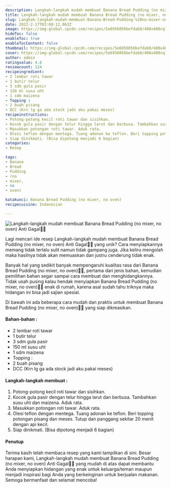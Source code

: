 ```yaml
---
description: Langkah-langkah mudah membuat Banana Bread Pudding (no mixer, no oven) Anti Gagal"
title: Langkah-langkah mudah membuat Banana Bread Pudding (no mixer, no oven) Anti Gagal
slug: Langkah-langkah-mudah-membuat-Banana-Bread-Pudding-%28no-mixer-no-oven%29-Anti-Gagal
date: 2022-2-17T03:09:12.063Z
image: https://img-global.cpcdn.com/recipes/5e6956056befdab0/400x400cq70/photo.jpg
hideToc: false
enableToc: true
enableTocContent: false
thumbnail: https://img-global.cpcdn.com/recipes/5e6956056befdab0/400x400cq70/photo.jpg
cover: https://img-global.cpcdn.com/recipes/5e6956056befdab0/400x400cq70/photo.jpg
author: admin
ratingvalue: 4.8
reviewcount: 124
recipeingredient:
- 2 lembar roti tawar
- 1 butir telur
- 3 sdm gula pasir
- 150 ml susu uht
- 1 sdm maizena
- Topping :
- 2 buah pisang
- DCC (Krn lg ga ada stock jadi aku pakai meses)
recipeinstructions:
- Potong-potong kecil roti tawar dan sisihkan.
- Kocok gula pasir dengan telur hingga larut dan berbusa. Tambahkan susu uht dan maizena. Aduk rata.
- Masukkan potongan roti tawar. Aduk rata.
- Olesi teflon dengan mentega. Tuang adonan ke teflon. Beri topping potongan pisang dan meses. Tutup dan panggang sekitar 20 menit dengan api kecil.
- Siap dinikmati. (Bisa dipotong menjadi 6 bagian)
categories:
- Resep

tags:
- Banana
- Bread
- Pudding
- (no
- mixer,
- no
- oven)

katakunci: Banana Bread Pudding (no mixer, no oven)
recipecuisine: Indonesian

---
```


![Langkah-langkah mudah membuat Banana Bread Pudding (no mixer, no oven) Anti Gagal👩‍🍳](https://img-global.cpcdn.com/recipes/5e6956056befdab0/400x400cq70/photo.jpg)

Lagi mencari ide resep Langkah-langkah mudah membuat Banana Bread Pudding (no mixer, no oven) Anti Gagal👩‍🍳 yang unik? Cara menyiapkannya memang tidak terlalu sulit namun tidak gampang juga. Jika keliru mengolah maka hasilnya tidak akan memuaskan dan justru cenderung tidak enak.

Banyak hal yang sedikit banyak mempengaruhi kualitas rasa dari Banana Bread Pudding (no mixer, no oven)👩‍🍳, pertama dari jenis bahan, kemudian pemilihan bahan segar sampai cara membuat dan menghidangkannya. Tidak usah pusing kalau hendak menyiapkan Banana Bread Pudding (no mixer, no oven)👩‍🍳 enak di rumah, karena asal sudah tahu triknya maka hidangan ini bisa jadi sajian spesial.

Di bawah ini ada beberapa cara mudah dan praktis untuk membuat Banana Bread Pudding (no mixer, no oven)👩‍🍳 yang siap dikreasikan.

<!--inarticleads1-->

#### Bahan-bahan :

- 2 lembar roti tawar
- 1 butir telur
- 3 sdm gula pasir
- 150 ml susu uht
- 1 sdm maizena
- Topping :
- 2 buah pisang
- DCC (Krn lg ga ada stock jadi aku pakai meses)

<!--inarticleads2-->

#### Langkah-langkah membuat :

1. Potong-potong kecil roti tawar dan sisihkan.
1. Kocok gula pasir dengan telur hingga larut dan berbusa. Tambahkan susu uht dan maizena. Aduk rata.
1. Masukkan potongan roti tawar. Aduk rata.
1. Olesi teflon dengan mentega. Tuang adonan ke teflon. Beri topping potongan pisang dan meses. Tutup dan panggang sekitar 20 menit dengan api kecil.
1. Siap dinikmati. (Bisa dipotong menjadi 6 bagian)

#### Penutup

Terima kasih telah membaca resep yang kami tampilkan di sini. Besar harapan kami, Langkah-langkah mudah membuat Banana Bread Pudding (no mixer, no oven) Anti Gagal👩‍🍳 yang mudah di atas dapat membantu Anda menyiapkan hidangan yang enak untuk keluarga/teman maupun menjadi inspirasi bagi Anda yang berkeinginan untuk berjualan makanan. Semoga bermanfaat dan selamat mencoba!